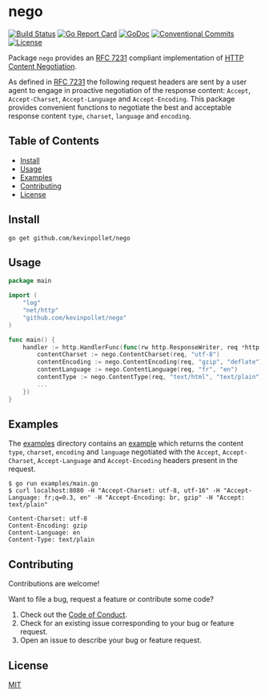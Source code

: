 # nego <!-- omit in toc -->

[![Build Status](https://github.com/kevinpollet/nego/workflows/build/badge.svg)](https://github.com/kevinpollet/nego/actions)
[![Go Report Card](https://goreportcard.com/badge/github.com/kevinpollet/nego?burst=)](https://goreportcard.com/report/github.com/kevinpollet/nego)
[![GoDoc](https://godoc.org/github.com/kevinpollet/nego?status.svg)](https://pkg.go.dev/github.com/kevinpollet/nego)
[![Conventional Commits](https://img.shields.io/badge/Conventional%20Commits-1.0.0-yellow.svg)](https://conventionalcommits.org)
[![License](https://img.shields.io/github/license/kevinpollet/nego)](./LICENSE.md)

Package `nego` provides an [RFC 7231](https://tools.ietf.org/html/rfc7231#section-5.3) compliant implementation of [HTTP Content Negotiation](https://en.wikipedia.org/wiki/Content_negotiation).

As defined in [RFC 7231](https://tools.ietf.org/html/rfc7231#section-5.3) the following request headers are sent by a user agent to engage in proactive negotiation of the response content: `Accept`, `Accept-Charset`, `Accept-Language` and `Accept-Encoding`. This package provides convenient functions to negotiate the best and acceptable response content `type`, `charset`, `language` and `encoding`.

## Table of Contents <!-- omit in toc -->

- [Install](#install)
- [Usage](#usage)
- [Examples](#examples)
- [Contributing](#contributing)
- [License](#license)

## Install

```shell
go get github.com/kevinpollet/nego
```

## Usage

```go
package main

import (
	"log"
	"net/http"
	"github.com/kevinpollet/nego"
)

func main() {
	handler := http.HandlerFunc(func(rw http.ResponseWriter, req *http.Request) {
		contentCharset := nego.ContentCharset(req, "utf-8")
		contentEncoding := nego.ContentEncoding(req, "gzip", "deflate")
		contentLanguage := nego.ContentLanguage(req, "fr", "en")
		contentType := nego.ContentType(req, "text/html", "text/plain")
		...
	})
}
```

## Examples

The [examples](./Examples) directory contains an [example](./examples/main.go) which returns the content `type`, `charset`, `encoding` and `language` negotiated with the `Accept`, `Accept-Charset`, `Accept-Language` and `Accept-Encoding` headers present in the request.

```shell
$ go run examples/main.go
$ curl localhost:8080 -H "Accept-Charset: utf-8, utf-16" -H "Accept-Language: fr;q=0.3, en" -H "Accept-Encoding: br, gzip" -H "Accept: text/plain"

Content-Charset: utf-8
Content-Encoding: gzip
Content-Language: en
Content-Type: text/plain
```

## Contributing

Contributions are welcome!

Want to file a bug, request a feature or contribute some code?

1. Check out the [Code of Conduct](./CODE_OF_CONDUCT.md).
2. Check for an existing issue corresponding to your bug or feature request.
3. Open an issue to describe your bug or feature request.

## License

[MIT](./LICENSE.md)
